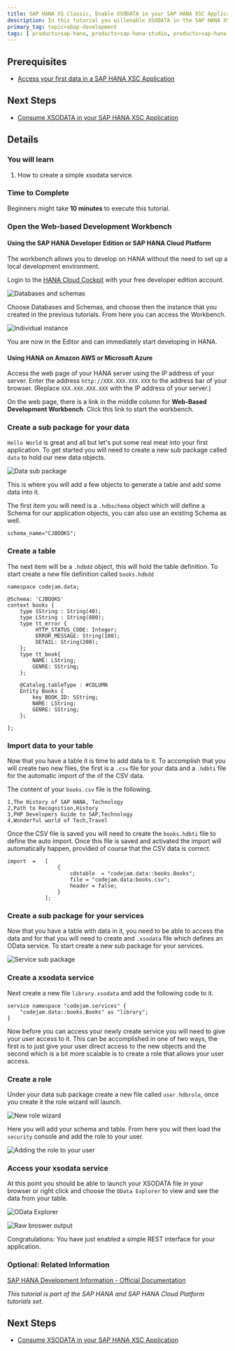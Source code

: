 ```yaml
---
title: SAP HANA XS Classic, Enable XSODATA in your SAP HANA XSC Application
description: In this tutorial you willenable XSODATA in the SAP HANA XSC application you just created.
primary_tag: topic>abap-development
tags: [ products>sap-hana, products>sap-hana-studio, products>sap-hana-cloud-platform, topic>sql, topic>big-data, tutorial>beginner]
---
```


## Prerequisites  
- [Access your first data in a SAP HANA XSC Application](http://go.sap.com/developer/tutorials/hana-data-access-authorizations.html)

## Next Steps
- [Consume XSODATA in your SAP HANA XSC Application](http://go.sap.com/developer/tutorials/hana-consume-xsodata.html)
 
## Details

### You will learn  
1. How to create a simple xsodata service.

### Time to Complete
Beginners might take **10 minutes** to execute this tutorial.


### Open the Web-based Development Workbench

#### Using the SAP HANA Developer Edition or SAP HANA Cloud Platform
The workbench allows you to develop on HANA without the need to set up a local development environment.

Login to the [HANA Cloud Cockpit](https://account.hanatrial.ondemand.com/cockpit) with your free developer edition account.

![Databases and schemas](https://raw.githubusercontent.com/SAPDocuments/Tutorials/master/tutorials/hana-xsodata/1.png)

Choose Databases and Schemas, and choose then the instance that you created in the previous tutorials. From here you can access the Workbench.

![Individual instance](https://raw.githubusercontent.com/SAPDocuments/Tutorials/master/tutorials/hana-xsodata/2.png)

You are now in the Editor and can immediately start developing in HANA.

#### Using HANA on Amazon AWS or Microsoft Azure

Access the web page of your HANA server using the IP address of your server.  Enter the address ```http://XXX.XXX.XXX.XXX``` to the address bar of your browser. (Replace ```XXX.XXX.XXX.XXX``` with the IP address of your server.)

On the web page, there is a link in the middle column for **Web-Based Development Workbench**.  Click this link to start the workbench.

### Create a sub package for your data

`Hello World` is great and all but let's put some real meat into your first application. To get started you will need to create a new sub package called `data` to hold our new data objects.

![Data sub package](https://raw.githubusercontent.com/SAPDocuments/Tutorials/master/tutorials/hana-xsodata/3.png)

This is where you will add a few objects to generate a table and add some data into it.

The first item you will need is a `.hdbschema` object which will define a Schema for our application objects, you can also use an existing Schema as well.


```
schema_name="CJBOOKS";
```

### Create a table

The next item will be a `.hdbdd` object, this will hold the table definition. To start create a new file definition called `books.hdbdd`

```
namespace codejam.data;

@Schema: 'CJBOOKS'
context books {
 	type SString : String(40);
 	type LString : String(800);
    type tt_error {
         HTTP_STATUS_CODE: Integer;
         ERROR_MESSAGE: String(100);
         DETAIL: String(200);
    };
    type tt_book{   
        NAME: LString; 
        GENRE: SString;
    };
 	
 	@Catalog.tableType : #COLUMN
 	Entity Books {
        key BOOK_ID: SString; 
        NAME: LString;
        GENRE: SString;
    };	

}; 
```

### Import data to your table

Now that you have a table it is time to add data to it. To accomplish that you will create two new files, the first is a `.csv` file for your data and a `.hdbti` file for the automatic import of the of the CSV data.

The content of your `books.csv` file is the following.

```
1,The History of SAP HANA, Technology
2,Path to Recognition,History
3,PHP Developers Guide to SAP,Technology
4,Wonderful world of Tech,Travel
```

Once the CSV file is saved you will need to create the `books.hdbti` file to define the auto import. Once this file is saved and activated the import will automatically happen, provided of course that the CSV data is correct.

```
import	= 	[ 
    			{ 
					cdstable  =	"codejam.data::books.Books";
					file = "codejam.data:books.csv"; 	     
					header = false;		
    			} 
     		];
```

### Create a sub package for your services

Now that you have a table with data in it, you need to be able to access the data and for that you will need to create and `.xsodata` file which defines an OData service. To start create a new sub package for your services.

![Service sub package](https://raw.githubusercontent.com/SAPDocuments/Tutorials/master/tutorials/hana-xsodata/4.png)

### Create a xsodata service

Next create a new file `library.xsodata` and add the following code to it.

```
service namespace "codejam.services" {
	"codejam.data::books.Books" as "library"; 
}
```

Now before you can access your newly create service you will need to give your user access to it. This can be accomplished in one of two ways, the first is to just give your user direct access to the new objects and the second which is a bit more scalable is to create a role that allows your user access.

### Create a role

Under your data sub package create a new file called `user.hdbrole`, once you create it the role wizard will launch. 

![New role wizard](https://raw.githubusercontent.com/SAPDocuments/Tutorials/master/tutorials/hana-xsodata/5.png)

Here you will add your schema and table. From here you will then load the `security` console and add the role to your user.

![Adding the role to your user](https://raw.githubusercontent.com/SAPDocuments/Tutorials/master/tutorials/hana-xsodata/6.png)


### Access your xsodata service

At this point you should be able to launch your XSODATA file in your browser or right click and choose the `OData Explorer` to view and see the data from your table.

![OData Explorer](https://raw.githubusercontent.com/SAPDocuments/Tutorials/master/tutorials/hana-xsodata/7.png)

![Raw broswer output](https://raw.githubusercontent.com/SAPDocuments/Tutorials/master/tutorials/hana-xsodata/8.png)

Congratulations: You have just enabled a simple REST interface for your application.


### Optional: Related Information
[SAP HANA Development Information - Official Documentation](http://help.sap.com/hana_platform#section6)


*This tutorial is part of the SAP HANA and SAP HANA Cloud Platform tutorials set.*

## Next Steps
- [Consume XSODATA in your SAP HANA XSC Application](http://go.sap.com/developer/tutorials/hana-consume-xsodata.html)
